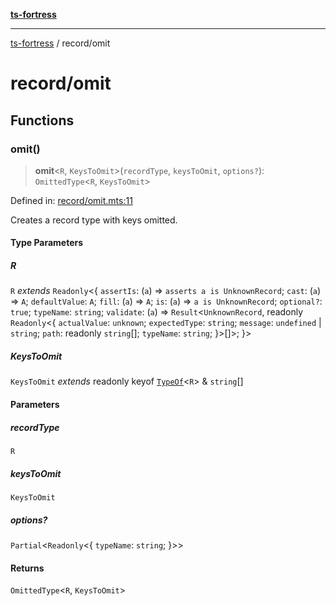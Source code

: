 [**ts-fortress**](../README.md)

---

[ts-fortress](../README.md) / record/omit

# record/omit

## Functions

### omit()

> **omit**\<`R`, `KeysToOmit`\>(`recordType`, `keysToOmit`, `options?`): `OmittedType`\<`R`, `KeysToOmit`\>

Defined in: [record/omit.mts:11](https://github.com/noshiro-pf/ts-fortress/blob/main/src/record/omit.mts#L11)

Creates a record type with keys omitted.

#### Type Parameters

##### R

`R` _extends_ `Readonly`\<\{ `assertIs`: (`a`) => `asserts a is UnknownRecord`; `cast`: (`a`) => `A`; `defaultValue`: `A`; `fill`: (`a`) => `A`; `is`: (`a`) => `a is UnknownRecord`; `optional?`: `true`; `typeName`: `string`; `validate`: (`a`) => `Result`\<`UnknownRecord`, readonly `Readonly`\<\{ `actualValue`: `unknown`; `expectedType`: `string`; `message`: `undefined` \| `string`; `path`: readonly `string`[]; `typeName`: `string`; \}\>[]\>; \}\>

##### KeysToOmit

`KeysToOmit` _extends_ readonly keyof [`TypeOf`](../type.md#typeof)\<`R`\> & `string`[]

#### Parameters

##### recordType

`R`

##### keysToOmit

`KeysToOmit`

##### options?

`Partial`\<`Readonly`\<\{ `typeName`: `string`; \}\>\>

#### Returns

`OmittedType`\<`R`, `KeysToOmit`\>

